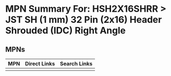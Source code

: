 



# MPN Summary For: HSH2X16SHRR > JST SH (1 mm) 32 Pin (2x16) Header Shrouded (IDC) Right Angle

## MPNs
  

|MPN|Direct Links|Search Links|
| :--- | :--- | :--- |
||||
